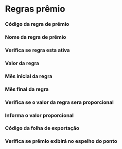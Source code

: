 # Regras prêmio

### Código da regra de prêmio
<!-- CdRegraPremio -->

### Nome da regra de prêmio
<!-- Nome -->

### Verifica se regra esta ativa
<!-- Ativo -->

### Valor da regra
<!-- Valor -->

### Mês inicial da regra
<!-- AnoMesIni -->

### Mês final da regra
<!-- AnoMesFim -->

### Verifica se o valor da regra sera proporcional
<!-- EValorProporcional -->

### Informa o valor proporcional
<!-- CampoProporcional -->

### Código da folha de exportação
<!-- CdFolhaPag -->

### Verifica se prêmio exibirá no espelho do ponto
<!-- ExibirRlPonto -->